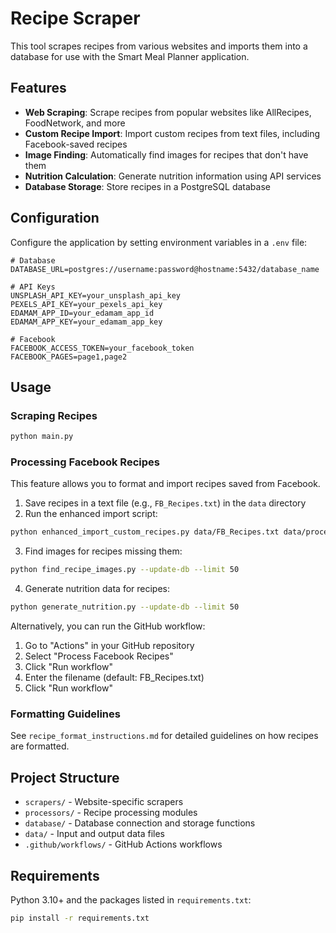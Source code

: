 # Recipe Scraper

This tool scrapes recipes from various websites and imports them into a database for use with the Smart Meal Planner application.

## Features

- **Web Scraping**: Scrape recipes from popular websites like AllRecipes, FoodNetwork, and more
- **Custom Recipe Import**: Import custom recipes from text files, including Facebook-saved recipes
- **Image Finding**: Automatically find images for recipes that don't have them
- **Nutrition Calculation**: Generate nutrition information using API services
- **Database Storage**: Store recipes in a PostgreSQL database

## Configuration

Configure the application by setting environment variables in a `.env` file:

```
# Database
DATABASE_URL=postgres://username:password@hostname:5432/database_name

# API Keys
UNSPLASH_API_KEY=your_unsplash_api_key
PEXELS_API_KEY=your_pexels_api_key
EDAMAM_APP_ID=your_edamam_app_id
EDAMAM_APP_KEY=your_edamam_app_key

# Facebook
FACEBOOK_ACCESS_TOKEN=your_facebook_token
FACEBOOK_PAGES=page1,page2
```

## Usage

### Scraping Recipes

```bash
python main.py
```

### Processing Facebook Recipes

This feature allows you to format and import recipes saved from Facebook.

1. Save recipes in a text file (e.g., `FB_Recipes.txt`) in the `data` directory
2. Run the enhanced import script:

```bash
python enhanced_import_custom_recipes.py data/FB_Recipes.txt data/processed_recipes.json
```

3. Find images for recipes missing them:

```bash
python find_recipe_images.py --update-db --limit 50
```

4. Generate nutrition data for recipes:

```bash
python generate_nutrition.py --update-db --limit 50
```

Alternatively, you can run the GitHub workflow:

1. Go to "Actions" in your GitHub repository
2. Select "Process Facebook Recipes"
3. Click "Run workflow"
4. Enter the filename (default: FB_Recipes.txt)
5. Click "Run workflow"

### Formatting Guidelines

See `recipe_format_instructions.md` for detailed guidelines on how recipes are formatted.

## Project Structure

- `scrapers/` - Website-specific scrapers
- `processors/` - Recipe processing modules
- `database/` - Database connection and storage functions
- `data/` - Input and output data files
- `.github/workflows/` - GitHub Actions workflows

## Requirements

Python 3.10+ and the packages listed in `requirements.txt`:

```bash
pip install -r requirements.txt
```